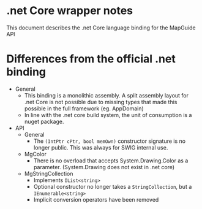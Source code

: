# .net Core wrapper notes

This document describes the .net Core language binding for the MapGuide API

# Differences from the official .net binding

 * General
    * This binding is a monolithic assembly. A split assembly layout for .net Core is not possible due to missing types that made this possible in the full framework (eg. AppDomain)
    * In line with the .net core build system, the unit of consumption is a nuget package.
 * API
    * General
       * The ```(IntPtr cPtr, bool memOwn)``` constructor signature is no longer public. This was always for SWIG internal use. 
    * MgColor
       * There is no overload that accepts System.Drawing.Color as a parameter. (System.Drawing does not exist in .net core)
    * MgStringCollection
       * Implements ```IList<string>```
       * Optional constructor no longer takes a ```StringCollection```, but a ```IEnumerable<string>```
       * Implicit conversion operators have been removed